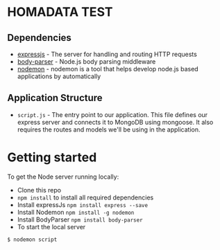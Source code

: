 # HOMADATA TEST

## Dependencies

- [expressjs](https://github.com/expressjs/express) - The server for handling and routing HTTP requests
- [body-parser](https://github.com/expressjs/body-parser) - Node.js body parsing middleware
- [nodemon](https://www.npmjs.com/package/nodemon) - nodemon is a tool that helps develop node.js based applications by automatically 

## Application Structure

- `script.js` - The entry point to our application. This file defines our express server and connects it to MongoDB using mongoose. It also requires the routes and models we'll be using in the application.


# Getting started

To get the Node server running locally:

- Clone this repo
- `npm install` to install all required dependencies
- Install expressJs `npm install express --save`
- Install Nodemon `npm install -g nodemon`
- Install BodyParser `npm install body-parser`
- To start the local server
```bash
$ nodemon script
```
